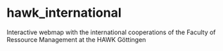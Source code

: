 # hawk_international
Interactive webmap with the international cooperations of the Faculty of Ressource Management at the HAWK Göttingen
